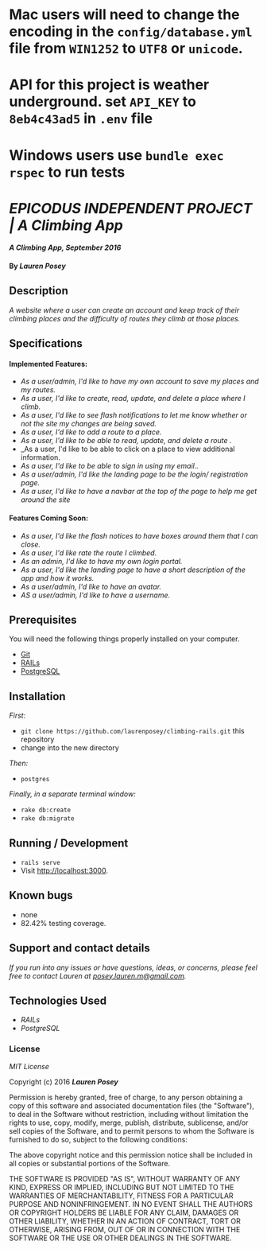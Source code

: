 # Mac users will need to change the encoding in the `config/database.yml` file from `WIN1252` to `UTF8` or `unicode`.

# API for this project is weather underground. set `API_KEY` to `8eb4c43ad5` in `.env` file

# Windows users use `bundle exec rspec` to run tests

# _EPICODUS INDEPENDENT PROJECT | A Climbing App_

#### _A Climbing App, September 2016_

#### By _**Lauren Posey**_

## Description

_A website where a user can create an account and  keep track of their climbing places and the difficulty of routes they climb at those places._

## Specifications
#### Implemented Features:
* _As a user/admin, I'd like to have my own account to save my places and my routes._
* _As a user, I'd like to create, read, update, and delete a place where I climb._
* _As a user, I'd like to see flash notifications to let me know whether or not the site my changes are being saved._
* _As a user, I'd like to add a route to a place._
* _As a user, I'd like to be able to read, update, and delete a route ._
* _As a user, I'd like to be able to click on a place to view additional information.
* _As a user, I'd like to be able to sign in using my email.._
* _As a user/admin, I'd like the landing page to be the login/ registration page._
* _As a user, I'd like to have a navbar at the top of the page to help me get around the site_

#### Features Coming Soon:

* _As a user, I'd like the flash notices to have boxes around them that I can close._
* _As a user, I'd like rate the route I climbed._
* _As an admin, I'd like to have my own login portal._
* _As a user, I'd like the landing page to have a short description of the app and how it works._
* _As a user/admin, I'd like to have an avatar._
* _AS a user/admin, I'd like to have a username._

## Prerequisites

You will need the following things properly installed on your computer.

* [Git](http://git-scm.com/)
* [RAILs](http://railsinstaller.org/en)
* [PostgreSQL](https://www.postgresql.org/download/)


## Installation

_First:_
* `git clone https://github.com/laurenposey/climbing-rails.git` this repository
* change into the new directory

_Then:_
* `postgres`

_Finally, in a separate terminal window:_
* `rake db:create`
* `rake db:migrate`

## Running / Development

* `rails serve`
* Visit [http://localhost:3000](http://localhost:3000).

## Known bugs

* none
* 82.42% testing coverage.

## Support and contact details

_If you run into any issues or have questions, ideas, or concerns, please feel free to contact Lauren at <a href="mailto:posey.lauren.m@gmail.com">posey.lauren.m@gmail.com</a>._

## Technologies Used

* _RAILs_
* _PostgreSQL_

### License

*MIT License*

Copyright (c) 2016 **_Lauren Posey_**

Permission is hereby granted, free of charge, to any person obtaining a copy of this software and associated documentation files (the "Software"), to deal in the Software without restriction, including without limitation the rights to use, copy, modify, merge, publish, distribute, sublicense, and/or sell copies of the Software, and to permit persons to whom the Software is furnished to do so, subject to the following conditions:

The above copyright notice and this permission notice shall be included in all copies or substantial portions of the Software.

THE SOFTWARE IS PROVIDED "AS IS", WITHOUT WARRANTY OF ANY KIND, EXPRESS OR IMPLIED, INCLUDING BUT NOT LIMITED TO THE WARRANTIES OF MERCHANTABILITY, FITNESS FOR A PARTICULAR PURPOSE AND NONINFRINGEMENT. IN NO EVENT SHALL THE AUTHORS OR COPYRIGHT HOLDERS BE LIABLE FOR ANY CLAIM, DAMAGES OR OTHER LIABILITY, WHETHER IN AN ACTION OF CONTRACT, TORT OR OTHERWISE, ARISING FROM, OUT OF OR IN CONNECTION WITH THE SOFTWARE OR THE USE OR OTHER DEALINGS IN THE SOFTWARE.

